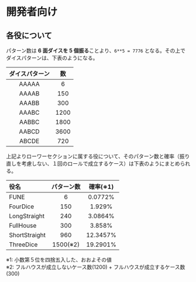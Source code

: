 # 開発者向け

## 各役について

パターン数は **6 面ダイスを 5 個振る**ことより、`6**5 = 7776` となる。その上でダイスパターンは、下表のようになる。

|ダイスパターン|数|
|:---:|:---:|
|AAAAA|6|
|AAAAB|150|
|AAABB|300|
|AAABC|1200|
|AABBC|1800|
|AABCD|3600|
|ABCDE|720|

上記よりローワーセクションに属する役について、そのパターン数と確率（振り直しを考慮しない、１回のロールで成立するケース）は下表のようにまとめられる。

|役名|パターン数|確率(※1)|
|:---|:---:|:---:|
|FUNE|6|0.0772%|
|FourDice|150|1.929%|
|LongStraight|240|3.0864%|
|FullHouse|300|3.858%|
|ShortStraight|960|12.3457%|
|ThreeDice|1500(※2)|19.2901%|

※1: 小数第５位を四捨五入した、おおよその値  
※2: フルハウスが成立しないケース数(1200) + フルハウスが成立するケース数(300)
